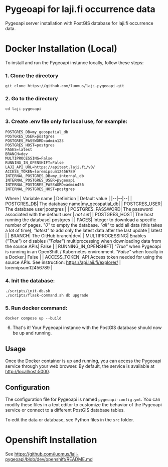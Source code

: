 

# Pygeoapi for laji.fi occurrence data
Pygeoapi server installation with PostGIS database for laji.fi occurrence data.

# Docker Installation (Local)
To install and run the Pygeoapi instance locally, follow these steps:

### 1. Clone the directory
```
git clone https://github.com/luomus/laji-pygeoapi.git
```

### 2. Go to the directory
```
cd laji-pygeoapi
```

### 3. Create .env file only for local use, for example:
```
POSTGRES_DB=my_geospatial_db
POSTGRES_USER=postgres
POSTGRES_PASSWORD=admin123
POSTGRES_HOST=postgres
PAGES=latest
BRANCH=dev
MULTIPROCESSING=False
RUNNING_IN_OPENSHIFT=False
LAJI_API_URL=https://apitest.laji.fi/v0/
ACCESS_TOKEN=loremipsum12456789
INTERNAL_POSTGRES_DB=my_internal_db
INTERNAL_POSTGRES_USER=pygeoapi
INTERNAL_POSTGRES_PASSWORD=admin456
INTERNAL_POSTGRES_HOST=postgres
```
Where
| Variable name | Definition | Default value |
|--|--|--|
| POSTGRES_DB| The database name|my_geospatial_db|
| POSTGRES_USER| The database user|postgres |
| POSTGRES_PASSWORD| The password associated with the default user | *not set*|
| POSTGRES_HOST| The host running the database| postgres |
| PAGES| Integer to download a specific number of pages. *"0"* to empty the database. *"all"* to add all data (this takes a lot of time), *"latest"* to add only the latest data after the last update | latest |
| BRANCH| The GitHub branch|dev|
| MULTIPROCESSING| Enables (*"True"*) or disables (*"False"*) multiprocessing when downloading data from the source APIs| False               |
| RUNNING_IN_OPENSHIFT| *"True"* when Pygeoapi is running in an OpenShift / Kubernetes environment. *"False"* when locally in a Docker.| False |
| ACCESS_TOKEN| API Access token needed for using the source APIs. See instruction: https://api.laji.fi/explorer/ | loremipsum12456789 |

### 4. Init the database:
```
./scripts/init-db.sh
./scripts/flask-command.sh db upgrade
```

### 5. Run docker command:
```
docker compose up --build
```

6. That's it! Your Pygeoapi instance with the PostGIS  database should now be up and running.

## Usage
Once the Docker container is up and running, you can access the Pygeoapi service through your web browser. By default, the service is available at [http://localhost:5000](http://localhost:5000).

## Configuration
The configuration file for Pygeoapi is named `pygeoapi-config.yml`. You can modify these files in a text editor to customize the behavior of the Pygeoapi service or connect to a different PostGIS database tables.

To edit the data or database, see Python files in the `src` folder. 

# Openshift Installation
See https://github.com/luomus/laji-pygeoapi/blob/dev/openshift/README.md
